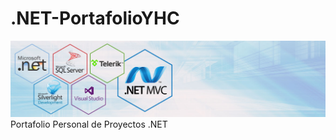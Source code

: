 # .NET-PortafolioYHC
<img src="https://github.com/yhorta/.NET-PortafolioYHC/blob/main/barner5.jpg">
Portafolio Personal de Proyectos .NET


